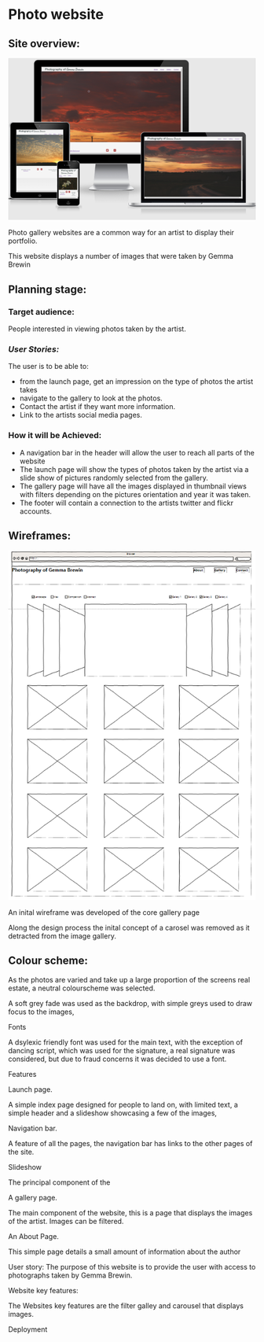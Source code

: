 # **Photo website**

## **Site overview:**

![Responsive](docs/screenshots/readme1.png)

Photo gallery websites are a common way for an artist to display their portfolio.

This website displays a number of images that were taken by Gemma Brewin

## **Planning stage:**

### **Target audience:**

People interested in viewing photos taken by the artist.

### ***User Stories:***

The user is to be able to:

* from the launch page, get an impression on the type of photos the artist takes
* navigate to the gallery to look at the photos.
* Contact the artist if they want more information.
* Link to the artists social media pages.


### **How it will be Achieved:** ###

* A navigation bar in the header will allow the user to reach all parts of the website
* The launch page will show the types of photos taken by the artist via a slide show of pictures randomly selected from the gallery.
* The gallery page will have all the images displayed in thumbnail views with filters depending on the pictures orientation and year it was taken.
* The footer will contain a connection to the artists twitter and flickr accounts. 


## **Wireframes:** ##

![wireframe](docs/screenshots/wireframe.png)

An inital wireframe was developed of the core gallery page

Along the design process the inital concept of a carosel was removed as it detracted from the image gallery.


## **Colour scheme:** ##

As the photos are varied and take up a large proportion of the screens real estate, a neutral colourscheme was selected.

A soft grey fade was used as the backdrop, with simple greys used to draw focus to the images,

Fonts

A dsylexic friendly font was used for the main text, with the exception of dancing script, which was used for the signature, a real signature was considered, but due to fraud concerns it was decided to use a font.


Features

Launch page.

A simple index page designed for people to land on, with limited text, a simple header and a slideshow showcasing a few of the images,


Navigation bar.

A feature of all the pages, the navigation bar has links to the other pages of the site.

Slideshow

The principal component of the 


A gallery page.

The main component of the website, this is a page that displays the images of the artist. Images can be filtered. 

An About Page.

This simple page details a small amount of information about the author


User story: The purpose of this website is to provide the user with access to photographs taken by Gemma Brewin.


Website key features:

The Websites key features are the filter galley and carousel that displays images. 


Deployment

